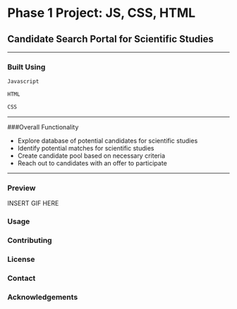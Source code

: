# Phase 1 Project: JS, CSS, HTML

## Candidate Search Portal for Scientific Studies

---

### Built Using

```bash
Javascript
```

```bash
HTML
```

```bash
CSS
```

---

###Overall Functionality

- Explore database of potential candidates for scientific studies
- Identify potential matches for scientific studies
- Create candidate pool based on necessary criteria
- Reach out to candidates with an offer to participate

---

### Preview

INSERT GIF HERE

### Usage

### Contributing

### License

### Contact

### Acknowledgements